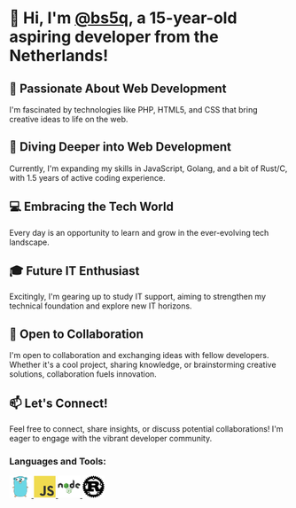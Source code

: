 # 👋 Hi, I'm [@bs5q](https://github.com/bs5q), a 15-year-old aspiring developer from the Netherlands!

## 👀 Passionate About Web Development

I'm fascinated by technologies like PHP, HTML5, and CSS that bring creative ideas to life on the web.

## 🌱 Diving Deeper into Web Development

Currently, I'm expanding my skills in JavaScript, Golang, and a bit of Rust/C, with 1.5 years of active coding experience.

## 💻 Embracing the Tech World

Every day is an opportunity to learn and grow in the ever-evolving tech landscape.

## 🎓 Future IT Enthusiast

Excitingly, I'm gearing up to study IT support, aiming to strengthen my technical foundation and explore new IT horizons.

## 💞️ Open to Collaboration

I'm open to collaboration and exchanging ideas with fellow developers. Whether it's a cool project, sharing knowledge, or brainstorming creative solutions, collaboration fuels innovation.

## 📫 Let's Connect!

Feel free to connect, share insights, or discuss potential collaborations! I'm eager to engage with the vibrant developer community.



<h3 align="left">Languages and Tools:</h3>
<p align="left"> <a href="https://golang.org" target="_blank" rel="noreferrer"> <img src="https://raw.githubusercontent.com/devicons/devicon/master/icons/go/go-original.svg" alt="go" width="40" height="40"/> </a> <a href="https://developer.mozilla.org/en-US/docs/Web/JavaScript" target="_blank" rel="noreferrer"> <img src="https://raw.githubusercontent.com/devicons/devicon/master/icons/javascript/javascript-original.svg" alt="javascript" width="40" height="40"/> </a> <a href="https://nodejs.org" target="_blank" rel="noreferrer"> <img src="https://raw.githubusercontent.com/devicons/devicon/master/icons/nodejs/nodejs-original-wordmark.svg" alt="nodejs" width="40" height="40"/> </a> <a href="https://www.rust-lang.org" target="_blank" rel="noreferrer"> <img src="https://raw.githubusercontent.com/devicons/devicon/master/icons/rust/rust-plain.svg" alt="rust" width="40" height="40"/> </a> </p>
